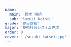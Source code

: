 ```yaml
---
name:
  main: '鈴木 海晴'
  sub: 'Suzuki Kaisei'
grade: '修士課程'
major: '技術社会システム専攻'
order: 8
cover: './suzuki_kaisei.jpg'
---
```

